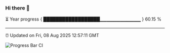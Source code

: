 ### Hi there 👋

⏳ Year progress { ██████████████████▁▁▁▁▁▁▁▁▁▁▁▁ } 60.15 %

---

⏰ Updated on Fri, 08 Aug 2025 12:57:11 GMT

![Progress Bar CI](https://github.com/ZhaoGui/ZhaoGui/workflows/Progress%20Bar%20CI/badge.svg)
